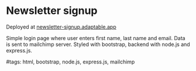 # Newsletter signup

Deployed at [newsletter-signup.adaptable.app](https://newsletter-signup.adaptable.app/)

Simple login page where user enters first name, last name and email. Data is sent to mailchimp server.
Styled with bootstrap, backend with node.js and express.js.

#tags: html, bootstrap, node.js, express.js, mailchimp
